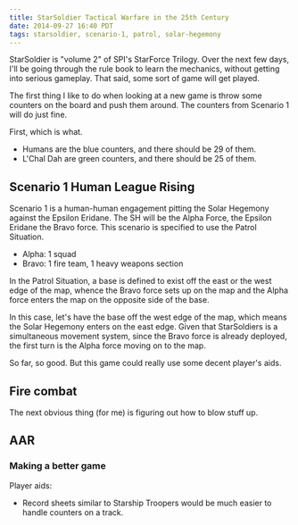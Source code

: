 ```yaml
---
title: StarSoldier Tactical Warfare in the 25th Century
date: 2014-09-27 16:40 PDT
tags: starsoldier, scenario-1, patrol, solar-hegemony
---
```


StarSoldier is "volume 2" of SPI's StarForce Trilogy. Over the next few
days, I'll be going through the rule book to learn the mechanics,
without getting into serious gameplay. That said, some sort of game will get
played.

The first thing I like to do when looking at a new game is throw some
counters on the board and push them around. The counters from Scenario 1
will do just fine.

First, which is what.

* Humans are the blue counters, and there should be 29 of them.
* L'Chal Dah are green counters, and there should be 25 of them.

## Scenario 1 Human League Rising

Scenario 1 is a human-human engagement pitting the Solar Hegemony
against the Epsilon Eridane. The SH will be the Alpha Force,
the Epsilon Eridane the Bravo force. This scenario is specified to use
the Patrol Situation.

* Alpha: 1 squad
* Bravo: 1 fire team, 1 heavy weapons section

In the Patrol Situation, a base is defined to exist off the east or the
west edge of the map, whence the Bravo force sets up on the map and the
Alpha force enters the map on the opposite side of the base.

In this case, let's have the base off the west edge of the map, which
means the Solar Hegemony enters on the east edge. Given that
StarSoldiers is a simultaneous movement system, since the Bravo force is
already deployed, the first turn is the Alpha force moving on to the
map.

So far, so good. But this game could really use some decent player's
aids.

## Fire combat

The next obvious thing (for me) is figuring out how to blow stuff up.

## AAR


### Making a better game

Player aids:

* Record sheets similar to Starship Troopers would be much easier to
handle counters on a track.
